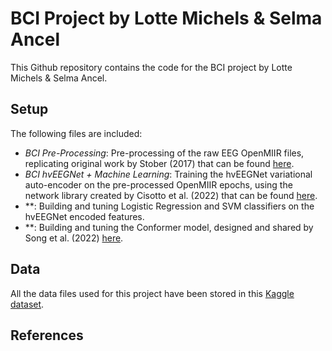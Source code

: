 # BCI Project by Lotte Michels &amp; Selma Ancel
This Github repository contains the code for the BCI project by Lotte Michels &amp; Selma Ancel.

## Setup
The following files are included:
- *BCI Pre-Processing*: Pre-processing of the raw EEG OpenMIIR files, replicating original work by Stober (2017) that can be found [here](https://github.com/sstober/openmiir/tree/master/eeg/preprocessing/notebooks).
- *BCI hvEEGNet + Machine Learning*: Training the hvEEGNet variational auto-encoder on the pre-processed OpenMIIR epochs, using the network library created by Cisotto et al. (2022) that can be found [here](https://github.com/jesus-333/Variational-Autoencoder-for-EEG-analysis/tree/hvEEGNet_paper).
- **: Building and tuning Logistic Regression and SVM classifiers on the hvEEGNet encoded features.
- **: Building and tuning the Conformer model, designed and shared by Song et al. (2022) [here](https://github.com/eeyhsong/EEG-Conformer/tree/main).

## Data
All the data files used for this project have been stored in this [Kaggle dataset](https://www.kaggle.com/datasets/lottemi/openmiir/data). 

## References


